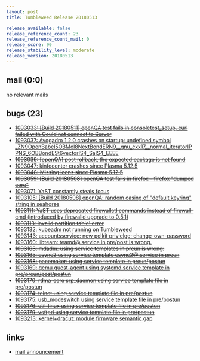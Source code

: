 ```yaml
---
layout: post
title: Tumbleweed Release 20180513

release_available: false
release_reference_count: 23
release_reference_count_mail: 0
release_score: 90
release_stability_level: moderate
release_version: 20180513
---
```


## mail (0:0)

no relevant mails

## bugs (23)

<!--more-->

- ~~[1093033: \[Build 20180511\] openQA test fails in consoletest_setup, curl failed with Could not connect to Server](https://bugzilla.opensuse.org/show_bug.cgi?id=1093033)~~
- [1093037: Avogadro 1.2.0 crashes on startup: undefined symbol _ZN9OpenBabel5OBMol8NextBondERN9__gnu_cxx17__normal_iteratorIPPNS_6OBBondESt6vectorIS4_SaIS4_EEEE](https://bugzilla.opensuse.org/show_bug.cgi?id=1093037)
- ~~[1093039: \[openQA\] post rollback, the expected package is not found](https://bugzilla.opensuse.org/show_bug.cgi?id=1093039)~~
- ~~[1093047: kinfocenter crashes since Plasma 5.12.5](https://bugzilla.opensuse.org/show_bug.cgi?id=1093047)~~
- ~~[1093048: Missing icons since Plasma 5.12.5](https://bugzilla.opensuse.org/show_bug.cgi?id=1093048)~~
- ~~[1093059: \[Build 20180508\] openQA test fails in firefox - firefox "dumped core"](https://bugzilla.opensuse.org/show_bug.cgi?id=1093059)~~
- [1093071: YaST constantly steals focus](https://bugzilla.opensuse.org/show_bug.cgi?id=1093071)
- [1093105: \[Build 20180508\] openQA: random casing of "default keyring" string in seahorse](https://bugzilla.opensuse.org/show_bug.cgi?id=1093105)
- ~~[1093111: YaST uses deprecated firewallctl commands instead of firewall-cmd (introduced by firewalld upgrade to 0.5.1)](https://bugzilla.opensuse.org/show_bug.cgi?id=1093111)~~
- ~~[1093113: invalid partition table! error](https://bugzilla.opensuse.org/show_bug.cgi?id=1093113)~~
- [1093132: kubeadm not running on Tumbleweed](https://bugzilla.opensuse.org/show_bug.cgi?id=1093132)
- ~~[1093143: accountsservice: new polkit privielge: change-own-password](https://bugzilla.opensuse.org/show_bug.cgi?id=1093143)~~
- [1093160: libteam: teamd@.service in pre/post is wrong.](https://bugzilla.opensuse.org/show_bug.cgi?id=1093160)
- ~~[1093163: mdadm: using service templates in preun is wrong:](https://bugzilla.opensuse.org/show_bug.cgi?id=1093163)~~
- ~~[1093165: csync2 using service template csync2@.service in preun](https://bugzilla.opensuse.org/show_bug.cgi?id=1093165)~~
- ~~[1093168: pacemaker: using service template in preun/postun](https://bugzilla.opensuse.org/show_bug.cgi?id=1093168)~~
- ~~[1093169: qemu guest-agent using systemd service template in pre/preun/post/postun](https://bugzilla.opensuse.org/show_bug.cgi?id=1093169)~~
- ~~[1093170: rdma-core srp_daemon using service template file in pre/postun](https://bugzilla.opensuse.org/show_bug.cgi?id=1093170)~~
- ~~[1093174: telnet using service template file in pre/postun](https://bugzilla.opensuse.org/show_bug.cgi?id=1093174)~~
- [1093175: usb_modeswitch using service template file in pre/postun](https://bugzilla.opensuse.org/show_bug.cgi?id=1093175)
- ~~[1093176: util-linux using service template file in pre/postun](https://bugzilla.opensuse.org/show_bug.cgi?id=1093176)~~
- ~~[1093179: vsftpd using service template file in pre/postun](https://bugzilla.opensuse.org/show_bug.cgi?id=1093179)~~
- [1093213: kernel+dracut: module firmware semantic gap](https://bugzilla.opensuse.org/show_bug.cgi?id=1093213)



## links

- [mail announcement](https://lists.opensuse.org/opensuse-factory/2018-05/msg00161.html)

